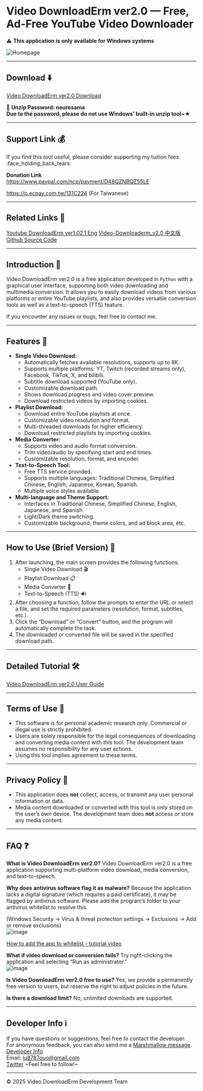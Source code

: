 # Video DownloadErm ver2.0 — Free, Ad-Free YouTube Video Downloader

:warning: **This application is only available for Windows systems**  

![Homepage](https://hackmd.io/_uploads/r1MRGe6Bgl.jpg)

---

## Download :arrow_down:

[Video DownloadErm ver2.0 Download](https://github.com/lu8787ouo/Video-Downloaderm_v2.0/releases/tag/Video_Downloaderm_v2.0)

:book: **Unzip Password: neurosama**  
**Due to the password, please do not use Windows' built-in unzip tool~★**  

---

## Support Link :moneybag:

If you find this tool useful, please consider supporting my tuition fees :face\_holding\_back\_tears:

**Donation Link**  
https://www.paypal.com/ncp/payment/D48QZNBQZ55LE

https://p.ecpay.com.tw/131C224 (For Taiwanese)

---

## Related Links :link:

[Youtube DownloadErm ver1.02.1 Eng](https://hackmd.io/@luouo/rJrqq17C0) 
[Video-Downloaderm_v2.0 中文版](https://hackmd.io/QAk5BnoFTRqoihJzjxb3GQ?view)
[Github Source Code](https://github.com/lu8787ouo/Video-Downloaderm_v2.0) 

---

## Introduction :safety_pin:

Video DownloadErm ver2.0 is a free application developed in `Python` with a graphical user interface, supporting both video downloading and multimedia conversion. 
It allows you to easily download videos from various platforms or entire YouTube playlists, and also provides versatile conversion tools as well as a text-to-speech (TTS) feature.

If you encounter any issues or bugs, feel free to contact me.

---

## Features :muscle:

- **Single Video Download:**
    -   Automatically fetches available resolutions, supports up to 8K.
    -   Supports multiple platforms: YT, Twitch (recorded streams only), Facebook, TikTok, X, and bilibili.
    -   Subtitle download supported (YouTube only).
    -   Customizable download path.
    -   Shows download progress and video cover preview.
    -   Download restricted videos by importing cookies.
-   **Playlist Download:**
    -   Download entire YouTube playlists at once.
    -   Customizable video resolution and format.
    -   Multi-threaded downloads for higher efficiency.
    -   Download restricted playlists by importing cookies.
-   **Media Converter:**
    -   Supports video and audio format conversion.
    -   Trim video/audio by specifying start and end times.
    -   Customizable resolution, format, and encoder.
-   **Text-to-Speech Tool:**
    -   Free TTS service provided.
    -   Supports multiple languages: Traditional Chinese, Simplified Chinese, English, Japanese, Korean, Spanish.
    -   Multiple voice styles available.
-   **Multi-language and Theme Support:**
    -   Interfaces in Traditional Chinese, Simplified Chinese, English, Japanese, and Spanish.
    -   Light/Dark theme switching.
    -   Customizable background, theme colors, and ad block area, etc.

---

## How to Use (Brief Version) :wrench:

1.  After launching, the main screen provides the following functions: 
    -   Single Video Download 🎬 
    -   Playlist Download 📋
    -   Media Converter 🔄
    -   Text-to-Speech (TTS) 🔊
2.  After choosing a function, follow the prompts to enter the URL or select a file, and set the required parameters (resolution, format, subtitles, etc.). 
3.  Click the “Download” or “Convert” button, and the program will automatically complete the task.
4.  The downloaded or converted file will be saved in the specified download path.

---

## Detailed Tutorial :hammer_and_wrench:

[Video DownloadErm ver2.0 User Guide](https://hackmd.io/@luouo/ByKwWWnSll)

---

## Terms of Use :book:


-   This software is for personal academic research only. Commercial or illegal use is strictly prohibited.
-   Users are solely responsible for the legal consequences of downloading and converting media content with this tool. The development team assumes no responsibility for any user actions.
-   Using this tool implies agreement to these terms.

---

## Privacy Policy :book:

-   This application does **not** collect, access, or transmit any user personal information or data.
-   Media content downloaded or converted with this tool is only stored on the user’s own device. The development team does **not** access or store any media content.

---

## FAQ :question:

**What is Video DownloadErm ver2.0?**
Video DownloadErm ver2.0 is a free application supporting multi-platform video download, media conversion, and text-to-speech.  


**Why does antivirus software flag it as malware?** 
Because the application lacks a digital signature (which requires a paid certificate), it may be flagged by antivirus software. Please add the program’s folder to your antivirus whitelist to resolve this.

(Windows Security -> Virus & threat protection settings -> Exclusions -> Add or remove exclusions)  
![image](https://hackmd.io/_uploads/Hy_GMgZckg.png)

[How to add the app to whitelist - tutorial video](https://x.com/neuro_daisuki1/status/1938451848442352052)  

**What if video download or conversion fails?**
Try right-clicking the application and selecting “Run as administrator.”  
![image](https://hackmd.io/_uploads/H1l9vBaSxx.png)  

**Is Video DownloadErm ver2.0 free to use?**
Yes, we provide a permanently free version to users, but reserve the right to adjust policies in the future.  

**Is there a download limit?**
No, unlimited downloads are supported.  

---

## Developer Info :information_source:

If you have questions or suggestions, feel free to contact the developer.  
For anonymous feedback, you can also send me a [Marshmallow message](https://marshmallow-qa.com/2okdmlslpmn7xje?t=kIptDT&utm_medium=url_text&utm_source=promotion).  
[Developer Info](https://hackmd.io/QOwG8dgVSOeKer0bm6CBPA?view)  
Email: [lu8787ouo@gmail.com](mailto:lu8787ouo@gmail.com)  
[Twitter](https://x.com/neuro_daisuki1) ~Feel free to follow!~

---

© 2025 Video DownloadErm Development Team
